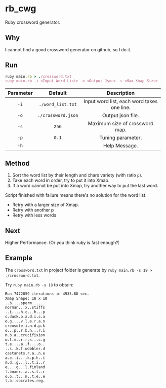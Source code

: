 # rb_cwg
Ruby crossword generator.

## Why
I cannot find a good crossword generator on github, so I do it.

## Run
```ruby
ruby main.rb > ./crossword.txt
ruby main.rb -i <Input Word List> -o <Output Json> -s <Max Xmap Size> -p <Tuning Parameter> 
```

| Parameter | Default | Description |
|:---------:|:-------:|:-----------:|
|`-i`|`./word_list.txt`|Input word list, each word takes one line.|
|`-o`|`./crossword.json`|Output json file.|
|`-s`|`256`|Maximum size of crossword map.|
|`-p`|`0.1`|Tuning parameter.|
|`-h`||Help Message.|

## Method
1. Sort the word list by their length and chars variety (with ratio `p`).
2. Take each word in order, try to put it into Xmap.
3. If a word cannot be put into Xmap, try another way to put the last word.

Script finished with faliure means there's no solution for the word list. 
- Retry with a larger size of Xmap.
- Retry with another p
- Retry with less words

## Next
Higher Performance. (Or you think ruby is fast enough?)

## Example
The `crossword.txt` in project folder is generate by `ruby main.rb -s 19 > ./crossword.txt`.

Try `ruby main.rb -s 18` to obtain:
```txt
Run 7472859 iterations in 4933.88 sec.
Xmap Shape: 18 x 18
..b....sperm......
norman...x..stiffs
..i....h.c...h...p
c.duck.o.a.d.i.c.a
o.g....v.l.e.r.a.n
creosote.i.n.d.p.k
o...p..r.b.n...r.i
n.b.a..crucifixion
u.l.m..r.r.s...c.g
t.e....a..f....o..
..s..k.f.wobbler.d
castanets.r.a..n.e
a.e..i....k.p.h..i
m.d..g...l..t.i..r
e....g...l.finland
l.boxer..a..s.t..r
o.o..t...m..t.e..e
t.b..socrates.reg.
```
